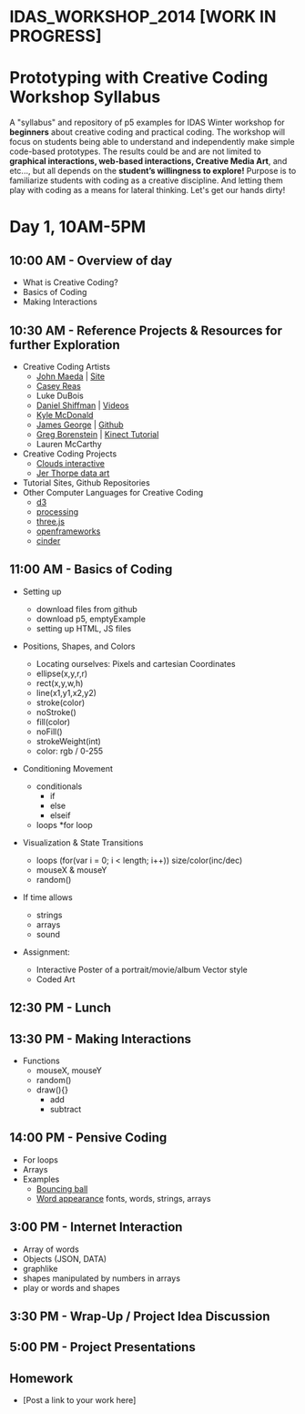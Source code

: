 IDAS_WORKSHOP_2014 [WORK IN PROGRESS]
==================

Prototyping with Creative Coding Workshop Syllabus
================

A "syllabus" and repository of p5 examples for IDAS Winter workshop for **beginners** about creative coding and practical coding. The workshop will focus on students being able to understand and independently make simple code-based prototypes. The results could be and are not limited to **graphical interactions, web-based interactions, Creative Media Art**, and etc..., but all depends on the **student’s willingness to explore!**
Purpose is to familiarize students with coding as a creative discipline. And letting them play with coding as a means for lateral thinking. 
Let's get our hands dirty!


# Day 1, 10AM-5PM

## 10:00 AM - Overview of day
* What is Creative Coding?
* Basics of Coding
* Making Interactions

## 10:30 AM - Reference Projects & Resources for further Exploration

* Creative Coding Artists
	* [John Maeda](http://www.ted.com/talks/john_maeda_how_art_technology_and_design_inform_creative_leaders) | [Site](http://www.maedastudio.com/index.php)
	* [Casey Reas](http://reas.com/)
	* Luke DuBois
	* [Daniel Shiffman](http://shiffman.net/) | [Videos](http://vimeo.com/channels/introcompmedia)
	* [Kyle McDonald](http://vimeo.com/29348533)
	* [James George](http://jamesgeorge.org/) | [Github](https://github.com/obviousjim)
	* [Greg Borenstein](http://gregborenstein.com/) | [Kinect Tutorial](http://csce.uark.edu/~jgauch/5703/other/books/Making_Things_See.pdf)
	* Lauren McCarthy
* Creative Coding Projects
	* [Clouds interactive](http://www.cloudsdocumentary.com/)
	* [Jer Thorpe data art](http://blog.blprnt.com/selected-works)
* Tutorial Sites, Github Repositories
* Other Computer Languages for Creative Coding
	* [d3](http://d3js.org/)
	* [processing](https://processing.org/exhibition/)
	* [three.js](http://threejs.org/)
	* [openframeworks](http://openframeworks.cc/tutorials/)
	* [cinder](http://libcinder.org/features/)

## 11:00 AM - Basics of Coding
* Setting up
	* download files from github
	* download p5, emptyExample
	* setting up HTML, JS files
* Positions, Shapes, and Colors
	* Locating ourselves: Pixels and cartesian Coordinates
	* ellipse(x,y,r,r)
	* rect(x,y,w,h)
	* line(x1,y1,x2,y2)
	* stroke(color)
	* noStroke()
	* fill(color)
	* noFill()
	* strokeWeight(int)
	* color: rgb / 0-255
* Conditioning Movement
	* conditionals
		* if
		* else
		* elseif
	* loops
		*for loop
* Visualization & State Transitions
	* loops (for(var i = 0; i < length; i++)) size/color(inc/dec)
	* mouseX & mouseY
	* random()
* If time allows
 	* strings
 	* arrays
 	* sound

* Assignment: 
	* Interactive Poster of a portrait/movie/album Vector style
	* Coded Art
	
## 12:30 PM - Lunch

## 13:30 PM - Making Interactions
* Functions
    * mouseX, mouseY
    * random()
    * draw(){}
	    * add
	    * subtract

## 14:00 PM - Pensive Coding
* For loops
* Arrays
* Examples
	* [Bouncing ball]()
	* [Word appearance]() fonts, words, strings, arrays
	
## 3:00 PM - Internet Interaction
* Array of words
* Objects (JSON, DATA)
* graphlike
* shapes manipulated by numbers in arrays
* play or words and shapes

## 3:30 PM - Wrap-Up / Project Idea Discussion
## 5:00 PM - Project Presentations
## Homework
   * [Post a link to your work here]

